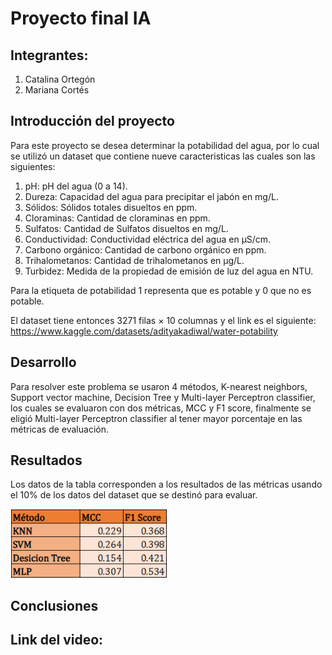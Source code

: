 # Proyecto final IA

## Integrantes:
1. Catalina Ortegón
2. Mariana Cortés

## Introducción del proyecto
Para este proyecto se desea determinar la potabilidad del agua, por lo cual se utilizó un dataset que contiene nueve caracteristicas las cuales son las siguientes:
1. pH: pH del agua (0 a 14).
2. Dureza: Capacidad del agua para precipitar el jabón en mg/L.
3. Sólidos: Sólidos totales disueltos en ppm.
4. Cloraminas: Cantidad de cloraminas en ppm.
5. Sulfatos: Cantidad de Sulfatos disueltos en mg/L.
6. Conductividad: Conductividad eléctrica del agua en μS/cm.
7. Carbono orgánico: Cantidad de carbono orgánico en ppm.
8. Trihalometanos: Cantidad de trihalometanos en μg/L.
9. Turbidez: Medida de la propiedad de emisión de luz del agua en NTU.

Para la etiqueta de potabilidad 1 representa que es potable y 0 que no es potable. 

El dataset tiene entonces 3271 filas × 10 columnas y el link es el siguiente: https://www.kaggle.com/datasets/adityakadiwal/water-potability

## Desarrollo
Para resolver este problema se usaron 4 métodos, K-nearest neighbors, Support vector machine, Decision Tree y Multi-layer Perceptron classifier, los cuales se evaluaron con dos métricas, MCC y F1 score, finalmente se eligió Multi-layer Perceptron classifier al tener mayor porcentaje en las métricas de evaluación.

## Resultados
Los datos de la tabla corresponden a los resultados de las métricas usando el 10% de los datos del dataset que se destinó para evaluar. 

<img src="https://github.com/Marcg20/ProyectoIA-ML/blob/main/re.png" width="250"/>


## Conclusiones


## Link del video: 
